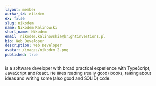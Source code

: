 ```yaml
---
layout: member
author_id: nikodem
ex: false
slug: nikodem
name: Nikodem Kalinowski
short_name: Nikodem
email: nikodem.kalinowskia@brightinventions.pl
bio: Web Developer
description: Web Developer
avatar: /images/nikodem_2.png
published: true
---
```

is a software developer with broad practical experience with TypeScript, JavaScript and React. He likes reading (really good) books, talking about ideas and writing some (also good and SOLID) code. 
